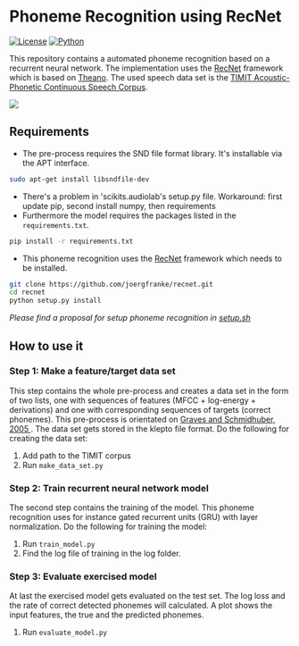 # Phoneme Recognition using RecNet



[![License](https://img.shields.io/github/license/mashape/apistatus.svg)](https://github.com/joergfranke/phoneme_recognition/blob/master/LICENSE.txt)
[![Python](https://img.shields.io/badge/python-2.7-yellow.svg)](https://www.python.org/download/releases/2.7/)



This repository contains a automated phoneme recognition based on a recurrent neural network. The implementation uses
the [RecNet](https://github.com/joergfranke/recnet/) framework which is based on [Theano](http://deeplearning.net/software/theano/).
The used speech data set is the [TIMIT Acoustic-Phonetic Continuous Speech Corpus](https://catalog.ldc.upenn.edu/ldc93s1).

![](/images/example.png)


## Requirements

- The pre-process requires the SND file format library. It's installable via the APT interface.
```bash
sudo apt-get install libsndfile-dev
```
- There's a problem in 'scikits.audiolab's setup.py file.
Workaround: first update pip, second install numpy, then requirements
- Furthermore the model requires the packages listed in the `requirements.txt`.
```bash
pip install -r requirements.txt
```
- This phoneme recognition uses the [RecNet](https://github.com/joergfranke/recnet/) framework which needs to be installed.
```bash
git clone https://github.com/joergfranke/recnet.git
cd recnet
python setup.py install
```

*Please find a proposal for setup phoneme recognition in [setup.sh](https://github.com/joergfranke/phoneme_recognition/blob/master/setup.sh)*

## How to use it

### Step 1: Make a feature/target data set

This step contains the whole pre-process and creates a data set in the form of two lists, one with sequences of
features (MFCC + log-energy + derivations) and one with corresponding sequences of targets (correct phonemes).
This pre-process is orientated on [Graves and Schmidhuber, 2005 ](ftp://ftp.idsia.ch/pub/juergen/nn_2005.pdf).
The data set gets stored in the klepto file format. Do the following for creating the data set:

1. Add path to the TIMIT corpus
2. Run `make_data_set.py`


### Step 2: Train recurrent neural network model

The second step contains the training of the model. This phoneme recognition uses for instance gated recurrent units
(GRU) with layer normalization. Do the following for training the model:

1. Run `train_model.py`
2. Find the log file of training in the log folder.

### Step 3: Evaluate exercised model

At last the exercised model gets evaluated on the test set. The log loss and the rate of correct detected phonemes will calculated.
A plot shows the input features, the true and the predicted phonemes.

1. Run `evaluate_model.py`





